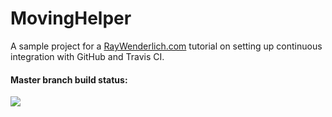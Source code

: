 # MovingHelper

A sample project for a [RayWenderlich.com](http://www.raywenderlich.com) tutorial on setting up continuous integration with GitHub and Travis CI. 

#### Master branch build status:

![](https://travis-ci.org/jiaxianhua/MovingHelper.svg?branch=master)
